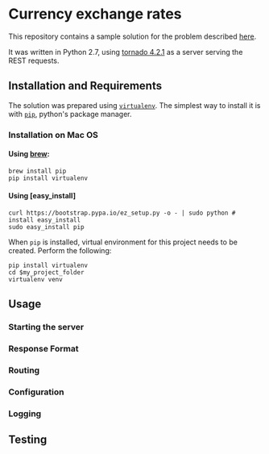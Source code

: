 # Currency exchange rates

This repository contains a sample solution for the problem described [here](https://github.com/haren/developer/tree/master/specification-3).

It was written in Python 2.7, using [tornado 4.2.1](http://www.tornadoweb.org/en/stable/) as a server serving the REST requests.

## Installation and Requirements
The solution was prepared using [`virtualenv`](http://docs.python-guide.org/en/latest/dev/virtualenvs/). The simplest way to install it is with [`pip`](https://pypi.python.org/pypi/pip), python's package manager.

### Installation on Mac OS
#### Using [brew](http://brew.sh/):
```
brew install pip
pip install virtualenv
```
#### Using [easy_install]
```
curl https://bootstrap.pypa.io/ez_setup.py -o - | sudo python # install easy_install
sudo easy_install pip
```

When `pip` is installed, virtual environment for this project needs to be created. Perform the following:
```
pip install virtualenv
cd $my_project_folder
virtualenv venv
```

## Usage

### Starting the server

### Response Format

### Routing

### Configuration

### Logging

## Testing
